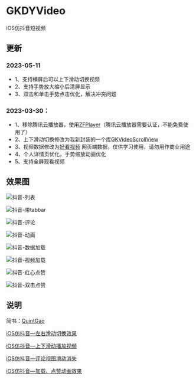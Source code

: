 # GKDYVideo
iOS仿抖音短视频

## 更新

### 2023-05-11
* 1、支持横屏后可以上下滑动切换视频
* 2、支持手势放大缩小后清屏显示
* 3、双击和单击手势点击优化，解决冲突问题

### 2023-03-30：
* 1、移除腾讯云播放器，使用[ZFPlayer](https://github.com/renzifeng/ZFPlayer)（腾讯云播放器需要认证，不能免费使用了）
* 2、上下滑动切换修改为我新封装的一个库[GKVideoScrollView](https://github.com/QuintGao/GKVideoScrollView)
* 3、视频数据修改为[好看视频](https://haokan.baidu.com/) 网页端数据，仅供学习使用，请勿用作商业用途
* 4、个人详情页优化，手势缩放动画优化
* 5、支持全屏观看视频

## 效果图
![抖音-列表](https://upload-images.jianshu.io/upload_images/1598505-1a3cacbdf910797a.gif?imageMogr2/auto-orient/strip)

![抖音-带tabbar](https://upload-images.jianshu.io/upload_images/1598505-483a4e77d398f52b.gif?imageMogr2/auto-orient/strip)

![抖音-评论](https://upload-images.jianshu.io/upload_images/1598505-4e4ee5d8221a59a6.gif?imageMogr2/auto-orient/strip)

![抖音-动画](https://upload-images.jianshu.io/upload_images/1598505-3a101f2e25fa2005.gif?imageMogr2/auto-orient/strip)

![抖音-数据加载](https://upload-images.jianshu.io/upload_images/1598505-4ac8d3255e199ff5.gif?imageMogr2/auto-orient/strip)

![抖音-视频加载](https://upload-images.jianshu.io/upload_images/1598505-7214296ddc1aa923.gif?imageMogr2/auto-orient/strip)

![抖音-红心点赞](https://upload-images.jianshu.io/upload_images/1598505-b89f26ae20c357c0.gif?imageMogr2/auto-orient/strip)

![抖音-双击点赞](https://upload-images.jianshu.io/upload_images/1598505-ff4845163a16e9c9.gif?imageMogr2/auto-orient/strip)

## 说明
简书：[QuintGao](https://www.jianshu.com/u/ba61bbfc87e8)

[iOS仿抖音—左右滑动切换效果](https://www.jianshu.com/p/9c3670e4a533)

[iOS仿抖音—上下滑动播放视频](https://www.jianshu.com/p/36a4e57f1a53)

[iOS仿抖音—评论视图滑动消失](https://www.jianshu.com/p/8a1f174a91e5)

[iOS仿抖音—加载、点赞动画效果](https://www.jianshu.com/p/a5f08098efb0)
